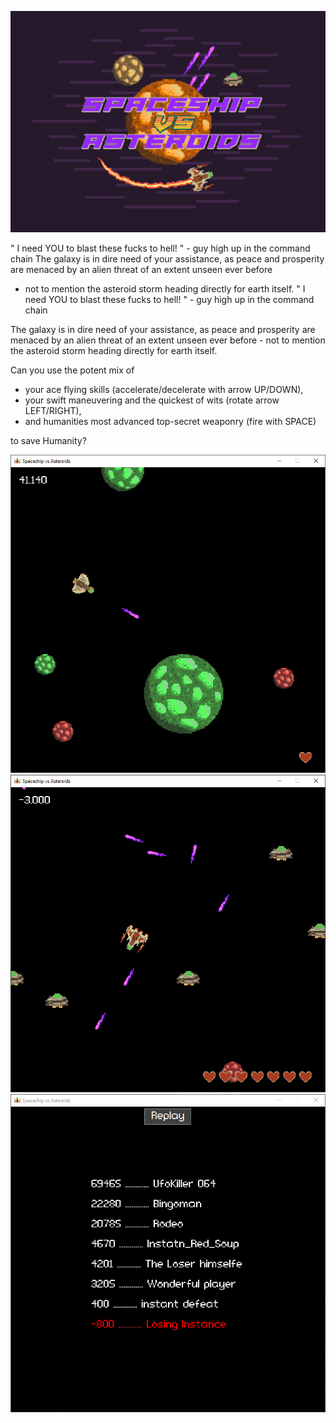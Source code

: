 ![Screenshot](screenshot.gif)

" I need YOU to blast these fucks to hell! " - guy high up in the command chain
The galaxy is in dire need of your assistance, as peace and prosperity are menaced by an alien threat of an extent unseen ever before 
- not to mention the asteroid storm heading directly for earth itself.
" I need YOU to blast these fucks to hell! " - guy high up in the command chain

The galaxy is in dire need of your assistance, as peace and prosperity are menaced by an alien threat of an extent unseen ever before - not to mention the asteroid storm heading directly for earth itself.


Can you use the potent mix of

- your ace flying skills (accelerate/decelerate with arrow UP/DOWN), 
- your swift maneuvering and the quickest of wits (rotate arrow LEFT/RIGHT),
- and humanities most advanced top-secret weaponry (fire with SPACE)

to save Humanity?



![Gameplay Image](gameplay1.png)
![Gameplay Image](gameplay2.png)
![Gameplay Image](gameplay3.png)